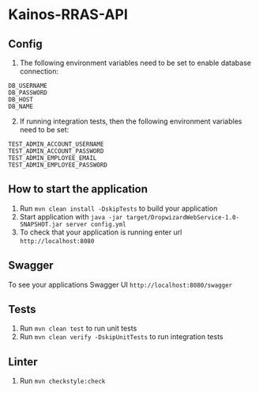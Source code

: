 # Kainos-RRAS-API

Config
---
1. The following environment variables need to be set to enable database connection:
```
DB_USERNAME
DB_PASSWORD
DB_HOST
DB_NAME
```
2. If running integration tests, then the following environment variables need to be set:
```
TEST_ADMIN_ACCOUNT_USERNAME
TEST_ADMIN_ACCOUNT_PASSWORD
TEST_ADMIN_EMPLOYEE_EMAIL
TEST_ADMIN_EMPLOYEE_PASSWORD
```

How to start the application
---
1. Run `mvn clean install -DskipTests` to build your application
2. Start application with `java -jar target/DropwizardWebService-1.0-SNAPSHOT.jar server config.yml`
3. To check that your application is running enter url `http://localhost:8080`

Swagger
---
To see your applications Swagger UI `http://localhost:8080/swagger`

Tests
---
1. Run `mvn clean test` to run unit tests
2. Run `mvn clean verify -DskipUnitTests` to run integration tests

Linter
---
1. Run `mvn checkstyle:check`
